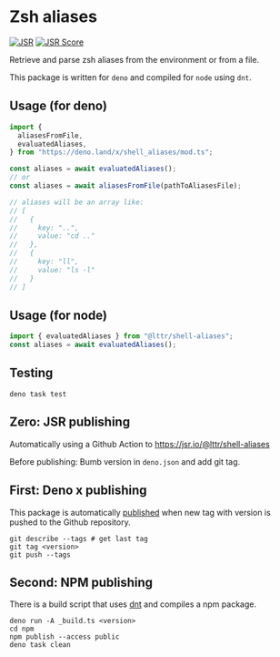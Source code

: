 # Zsh aliases

[![JSR](https://jsr.io/badges/@lttr/shell-aliases)](https://jsr.io/@lttr/shell-aliases)
[![JSR Score](https://jsr.io/badges/@lttr/shell-aliases/score)](https://jsr.io/@lttr/shell-aliases)

Retrieve and parse zsh aliases from the environment or from a file.

This package is written for `deno` and compiled for `node` using `dnt`.

## Usage (for deno)

```typescript
import {
  aliasesFromFile,
  evaluatedAliases,
} from "https://deno.land/x/shell_aliases/mod.ts";

const aliases = await evaluatedAliases();
// or
const aliases = await aliasesFromFile(pathToAliasesFile);

// aliases will be an array like:
// [
//   {
//     key: "..",
//     value: "cd .."
//   },
//   {
//     key: "ll",
//     value: "ls -l"
//   }
// ]
```

## Usage (for node)

```typescript
import { evaluatedAliases } from "@lttr/shell-aliases";
const aliases = await evaluatedAliases();
```

## Testing

```
deno task test
```

## Zero: JSR publishing

Automatically using a Github Action to https://jsr.io/@lttr/shell-aliases

Before publishing: Bumb version in `deno.json` and add git tag.

## First: Deno x publishing

This package is automatically [published](https://deno.land/x/shell_aliases)
when new tag with version is pushed to the Github repository.

```
git describe --tags # get last tag
git tag <version>
git push --tags
```

## Second: NPM publishing

There is a build script that uses [dnt](https://deno.land/x/dnt) and compiles a
npm package.

```
deno run -A _build.ts <version>
cd npm
npm publish --access public
deno task clean
```
